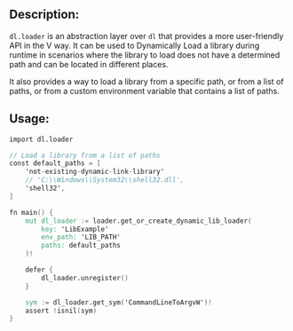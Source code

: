 ## Description:

`dl.loader` is an abstraction layer over `dl` that provides a more user-friendly API in the V way.
It can be used to Dynamically Load a library during runtime in scenarios where the library to load
does not have a determined path and can be located in different places.

It also provides a way to load a library from a specific path, or from a list of paths, or from
a custom environment variable that contains a list of paths.

## Usage:

```v
import dl.loader

// Load a library from a list of paths
const default_paths = [
	'not-existing-dynamic-link-library'
	// 'C:\\Windows\\System32\\shell32.dll',
	'shell32',
]

fn main() {
	mut dl_loader := loader.get_or_create_dynamic_lib_loader(
		key: 'LibExample'
		env_path: 'LIB_PATH'
		paths: default_paths
	)!

	defer {
		dl_loader.unregister()
	}

	sym := dl_loader.get_sym('CommandLineToArgvW')!
	assert !isnil(sym)
}
```

